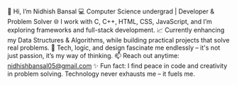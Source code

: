 👋 Hi, I’m Nidhish Bansal
💻 Computer Science undergrad | Developer & Problem Solver
🌐 I work with C, C++, HTML, CSS, JavaScript, and I’m exploring frameworks and full-stack development.
📈 Currently enhancing my Data Structures & Algorithms, while building practical projects that solve real problems.
🧠 Tech, logic, and design fascinate me endlessly – it's not just passion, it’s my way of thinking.
📫 Reach out anytime: nidhishbansal05@gmail.com
✨ Fun fact: I find peace in code and creativity in problem solving. Technology never exhausts me – it fuels me.

<!---
Nidhish-05/Nidhish-05 is a ✨ special ✨ repository because its `README.md` (this file) appears on your GitHub profile.
You can click the Preview link to take a look at your changes.
--->
